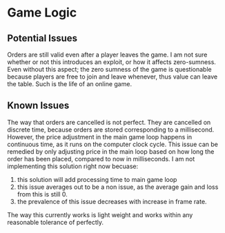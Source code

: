 # Game Logic

## Potential Issues

Orders are still valid even after a player leaves the game. I am not sure
whether or not this introduces an exploit, or how it affects zero-sumness.
Even without this aspect; the zero sumness of the game is questionable because
players are free to join and leave whenever, thus value can leave the table.
Such is the life of an online game.

## Known Issues

The way that orders are cancelled is not perfect. They are cancelled on discrete
time, because orders are stored corresponding to a millisecond. However, the
price adjustment in the main game loop happens in continuous time, as it runs
on the computer clock cycle. This issue can be remedied by only adjusting price
in the main loop based on how long the order has been placed, compared to now in
milliseconds. I am not implementing this solution right now becuase:

1. this solution will add processing time to main game loop
2. this issue averages out to be a non issue, as the average gain and loss from
this is still 0.
3. the prevalence of this issue decreases with increase in frame rate.

The way this currently works is light weight and works within any reasonable
tolerance of perfectly.
